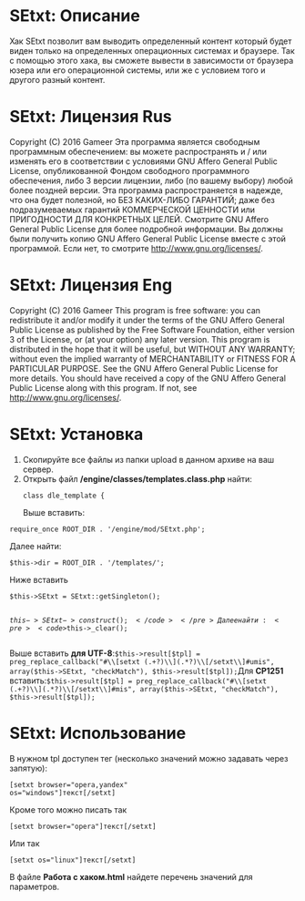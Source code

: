 # SEtxt: Описание
Хак SEtxt позволит вам выводить определенный контент который будет виден только на определенных операционных системах и браузере. Так с помощью этого хака, вы сможете вывести в зависимости от браузера юзера или его операционной системы, или же с условием того и другого разный контент.

# SEtxt: Лицензия Rus
Copyright (C) 2016 Gameer
Эта программа является свободным программным обеспечением: вы можете распространять и / или изменять его в соответствии с условиями GNU Affero General Public License, опубликованной Фондом свободного программного обеспечения, либо 3 версии лицензии, либо (по вашему выбору) любой более поздней версии.
Эта программа распространяется в надежде, что она будет полезной, но БЕЗ КАКИХ-ЛИБО ГАРАНТИЙ; даже без подразумеваемых гарантий КОММЕРЧЕСКОЙ ЦЕННОСТИ или ПРИГОДНОСТИ ДЛЯ КОНКРЕТНЫХ ЦЕЛЕЙ. Смотрите GNU Affero General Public License для более подробной информации.
Вы должны были получить копию GNU Affero General Public License вместе с этой программой. Если нет, то смотрите <http://www.gnu.org/licenses/>.

# SEtxt: Лицензия Eng
Copyright (C) 2016 Gameer
This program is free software: you can redistribute it and/or modify it under the terms of the GNU Affero General Public License as published by the Free Software Foundation, either version 3 of the License, or (at your option) any later version.
This program is distributed in the hope that it will be useful, but WITHOUT ANY WARRANTY; without even the implied warranty of MERCHANTABILITY or FITNESS FOR A PARTICULAR PURPOSE.  See the GNU Affero General Public License for more details.
You should have received a copy of the GNU Affero General Public License along with this program.  If not, see <http://www.gnu.org/licenses/>.

# SEtxt: Установка
1. Скопируйте все файлы из папки upload в данном архиве на ваш сервер.
2. Открыть файл <b>/engine/classes/templates.class.php</b> найти:<pre><code>class dle_template {</code></pre>Выше вставить:
<pre><code>require_once ROOT_DIR . '/engine/mod/SEtxt.php';</code></pre>Далее найти:<pre><code>$this->dir = ROOT_DIR . '/templates/';</code></pre>Ниже вставить<pre><code>$this->SEtxt = SEtxt::getSingleton();
$this->SEtxt->construct();</code></pre>Далее найти:<pre><code>$this->_clear();</code></pre>Выше вставить <b>для UTF-8</b>:`$this->result[$tpl] = preg_replace_callback("#\\[setxt (.+?)\\](.*?)\\[/setxt\\]#umis", array($this->SEtxt, "checkMatch"), $this->result[$tpl]);`Для <b>CP1251</b> вставить:`$this->result[$tpl] = preg_replace_callback("#\\[setxt (.+?)\\](.*?)\\[/setxt\\]#mis", array($this->SEtxt, "checkMatch"), $this->result[$tpl]);`

# SEtxt: Использование
В нужном tpl доступен тег (несколько значений можно задавать через запятую):<pre><code>[setxt browser="opera,yandex" os="windows"]текст[/setxt]</code></pre>Кроме того можно писать так <pre><code>[setxt browser="opera"]текст[/setxt]</code></pre>Или так<pre><code>[setxt os="linux"]текст[/setxt]</code></pre>В файле <b>Работа с хаком.html</b> найдете перечень значений для параметров.
